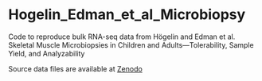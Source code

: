 # Hogelin_Edman_et_al_Microbiopsy
Code to reproduce bulk RNA-seq data from Högelin and Edman et al. Skeletal Muscle Microbiopsies in Children and Adults—Tolerability, Sample Yield, and Analyzability

Source data files are available at [Zenodo](https://doi.org/10.5281/zenodo.17494250)
